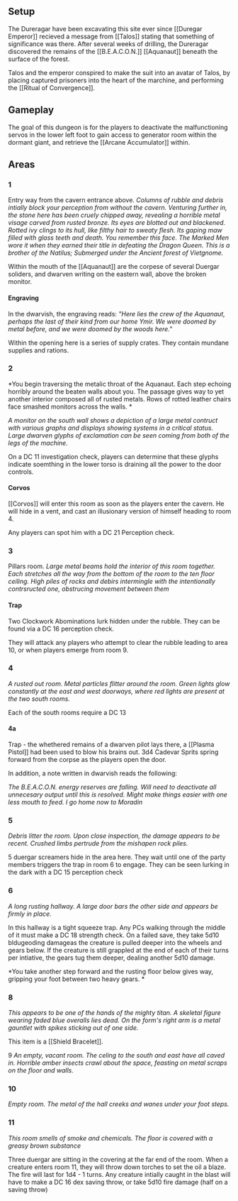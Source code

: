 ## Setup
The Dureragar have been excavating this site ever since [[Duregar Emperor]] recieved a message from [[Talos]] stating that something of significance was there. After several weeks of drilling, the Dureragar discovered the remains of the [[B.E.A.C.O.N.]] [[Aquanaut]] beneath the surface of the forest. 

Talos and the emperor conspired to make the suit into an avatar of Talos, by placing captured prisoners into the heart of the marchine, and performing the [[Ritual of Convergence]].

## Gameplay
The goal of this dungeon is for the players to deactivate the malfunctioning servos in the lower left foot to gain access to generator room within the dormant giant, and retrieve the [[Arcane Accumulator]] within.

## Areas

### 1
Entry way from the cavern entrance above.
*Columns of rubble and debris intially block your perception from without the cavern. Venturing further in, the stone here has been cruely chipped away, revealing a horrible metal visage carved from rusted bronze. Its eyes are blotted out and blackened. Rotted ivy clings to its hull, like filthy hair to sweaty flesh. Its gaping maw filled with glass teeth and death. You remember this face. The Marked Men wore it when they earned their title in defeating the Dragon Queen. This is a brother of the Natilus; Submerged under the Ancient forest of Vietgnome.*

Within the mouth of the [[Aquanaut]] are the corpese of several Duergar soliders, and dwarven writing on the eastern wall, above the broken monitor.

#### Engraving
In the dwarvish, the engraving reads:
*"Here lies the crew of the Aquanaut, perhaps the last of their kind from our home Ymir. We were doomed by metal before, and we were doomed by the woods here."*

Within the opening here is a series of supply crates. They contain mundane supplies and rations. 




### 2
*You begin traversing the metalic throat of the Aquanaut. Each step echoing horribly around the beaten walls about you. The passage gives way to yet another interior composed all of rusted metals. Rows of rotted leather chairs face smashed monitors across the walls. *

*A monitor on the south wall shows a depiction of a large metal contruct with various graphs and displays showing systems in a critical status. Large dwarven glyphs of exclamation can be seen coming from both of the legs of the machine.*

On a DC 11 investigation check, players can determine that these glyphs indicate soemthing in the lower torso is draining all the power to the door controls.


#### Corvos
[[Corvos]] will enter this room as soon as the players enter the cavern. He will hide in a vent, and cast an illusionary version of himself heading to room 4. 

Any players can spot him with a DC 21 Perception check.  

### 3
Pillars room.
*Large metal beams hold the interior of this room together. Each stretches all the way from the bottom of the room to the ten floor ceiling. High piles of rocks and debirs intermingle with the intentionally contrsructed one, obstrucing movement between them*

#### Trap
Two Clockwork Abominations lurk hidden under the rubble. They can be found via a DC 16 perception check.

They will attack any players who attempt to clear the rubble leading to area 10, or when players emerge from room 9.

### 4
*A rusted out room. Metal particles flitter around the room. Green lights glow constantly at the east and west doorways, where red lights are present at the two south rooms.*

Each of the south rooms require a DC 13 
#### 4a
Trap - the whethered remains of a dwarven pilot lays there, a [[Plasma Pistol]] had been used to blow his brains out. 3d4 Cadevar Sprits spring forward from the corpse as the players open the door.

In addition, a note written in dwarvish reads the following:

*The B.E.A.C.O.N. energy reserves are falling. Will need to deactivate all unnecesary output until this is resolved. Might make things easier with one less mouth to feed. I go home now to Moradin*

### 5
*Debris litter the room. Upon close inspection, the damage appears to be recent. Crushed limbs pertrude from the mishapen rock piles.*

5 duergar screamers hide in the area here. They wait until one of the party members triggers the trap in room 6 to engage. They can be seen lurking in the dark with a DC 15 perception check

### 6
*A long rusting hallway. A large door bars the other side and appears be firmly in place.*

In this hallway is a  tight squeeze trap. Any PCs walking through the middle of it must make a DC 18 strength check. On a failed save, they take 5d10 bldugeoding damageas the creature is pulled deeper into the wheels and gears below. If the creature is still grappled at the end of each of their turns per intiative, the gears tug them deeper, dealing another 5d10 damage. 

*You take another step forward and the rusting floor below gives way, gripping your foot between two heavy gears. *

### 8
*This appears to be one of the hands of the mighty titan. A skeletal figure wearing faded blue overalls lies dead. On the form's right arm is a metal gauntlet with spikes sticking out of one side.*

This item is a [[Shield Bracelet]].

9
*An empty, vacant room. The celing to the south and east have all caved in. Horrible amber insects crawl about the space, feasting on metal scraps on the floor and walls.*

### 10
*Empty room. The metal of the hall creeks and wanes under your foot steps.*

### 11
*This room smells of smoke and chemicals. The floor is covered with a greasy brown substance*

Three duergar are sitting in the covering at the far end of the room. When a creature enters room 11, they will throw down torches to set the oil a blaze. The fire will last for 1d4 - 1 turns. Any creature intially caught in the blast will have to make a DC 16 dex saving throw, or take 5d10 fire damage (half on a saving throw)